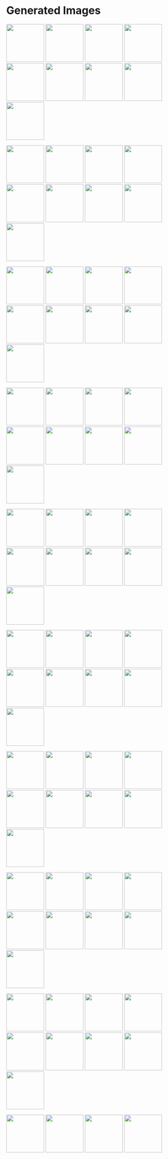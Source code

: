 # Generated Images



<img src="2025_09_25_01.webp" width="100"/> <img src="2025_09_25_02.webp" width="100"/> <img src="2025_09_25_03.webp" width="100"/> <img src="2025_09_25_04.webp" width="100"/> <img src="2025_09_25_05.webp" width="100"/> <img src="2025_09_25_06.webp" width="100"/> <img src="2025_09_25_07.webp" width="100"/> <img src="2025_09_25_08.webp" width="100"/> <img src="2025_09_25_09.webp" width="100"/>

<img src="2025_09_25_10.webp" width="100"/> <img src="2025_09_25_11.webp" width="100"/> <img src="2025_09_25_12.webp" width="100"/> <img src="2025_09_25_13.webp" width="100"/> <img src="2025_09_25_14.webp" width="100"/> <img src="2025_09_25_15.webp" width="100"/> <img src="2025_09_25_16.webp" width="100"/> <img src="2025_09_25_17.webp" width="100"/> <img src="2025_09_25_18.webp" width="100"/>

<img src="2025_09_25_19.webp" width="100"/> <img src="2025_09_25_20.webp" width="100"/> <img src="2025_09_25_21.webp" width="100"/> <img src="2025_09_25_22.webp" width="100"/> <img src="2025_09_25_23.webp" width="100"/> <img src="2025_09_25_24.webp" width="100"/> <img src="2025_09_25_25.webp" width="100"/> <img src="2025_09_25_26.webp" width="100"/> <img src="2025_09_25_27.webp" width="100"/>

<img src="2025_09_25_28.webp" width="100"/> <img src="2025_09_25_29.webp" width="100"/> <img src="2025_09_25_30.webp" width="100"/> <img src="2025_09_25_31.webp" width="100"/> <img src="2025_09_25_32.webp" width="100"/> <img src="2025_09_25_33.webp" width="100"/> <img src="2025_09_25_34.webp" width="100"/> <img src="2025_09_25_35.webp" width="100"/> <img src="2025_09_25_36.webp" width="100"/>

<img src="2025_09_25_37.webp" width="100"/> <img src="2025_09_25_38.webp" width="100"/> <img src="2025_09_25_39.webp" width="100"/> <img src="2025_09_25_40.webp" width="100"/> <img src="2025_09_25_41.webp" width="100"/> <img src="2025_09_25_42.webp" width="100"/> <img src="2025_09_25_43.webp" width="100"/> <img src="2025_09_25_44.webp" width="100"/> <img src="2025_09_25_45.webp" width="100"/>

<img src="2025_09_25_46.webp" width="100"/> <img src="2025_09_25_47.webp" width="100"/> <img src="2025_09_25_48.webp" width="100"/> <img src="2025_09_25_49.webp" width="100"/> <img src="2025_09_25_50.webp" width="100"/> <img src="2025_09_25_51.webp" width="100"/> <img src="2025_09_25_52.webp" width="100"/> <img src="2025_09_25_53.webp" width="100"/> <img src="2025_09_25_54.webp" width="100"/>

<img src="2025_09_25_55.webp" width="100"/> <img src="2025_09_25_56.webp" width="100"/> <img src="2025_09_25_57.webp" width="100"/> <img src="2025_09_25_58.webp" width="100"/> <img src="2025_09_25_59.webp" width="100"/> <img src="2025_09_25_60.webp" width="100"/> <img src="2025_09_25_61.webp" width="100"/> <img src="2025_09_25_62.webp" width="100"/> <img src="2025_09_25_63.webp" width="100"/>

<img src="2025_09_25_64.webp" width="100"/> <img src="2025_09_25_65.webp" width="100"/> <img src="2025_09_25_66.webp" width="100"/> <img src="2025_09_25_67.webp" width="100"/> <img src="2025_09_25_68.webp" width="100"/> <img src="2025_09_25_69.webp" width="100"/> <img src="2025_09_25_70.webp" width="100"/> <img src="2025_09_25_71.webp" width="100"/> <img src="2025_09_25_72.webp" width="100"/>

<img src="2025_09_25_73.webp" width="100"/> <img src="2025_09_25_74.webp" width="100"/> <img src="2025_09_25_75.webp" width="100"/> <img src="2025_09_25_76.webp" width="100"/> <img src="2025_09_25_77.webp" width="100"/> <img src="2025_09_25_78.webp" width="100"/> <img src="2025_09_25_79.webp" width="100"/> <img src="2025_09_25_80.webp" width="100"/> <img src="2025_09_25_81.webp" width="100"/>

<img src="2025_09_25_82.webp" width="100"/> <img src="2025_09_25_83.webp" width="100"/> <img src="2025_09_25_84.webp" width="100"/> <img src="2025_09_25_85.webp" width="100"/>